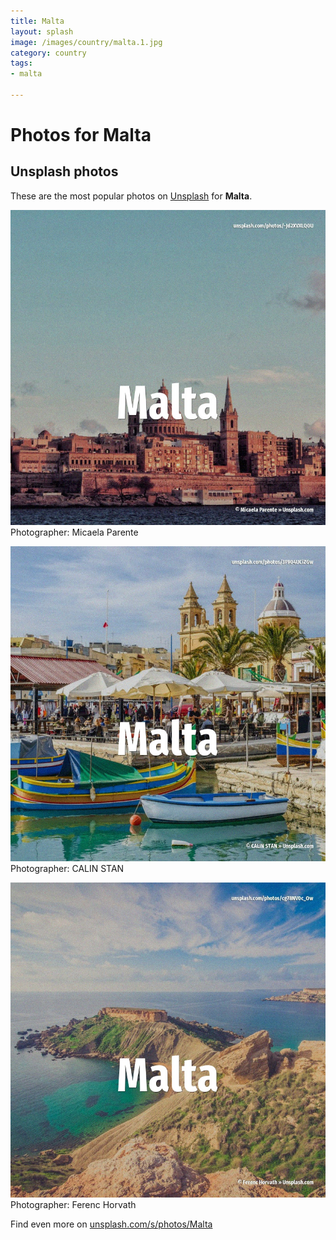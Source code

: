 ```yaml
---
title: Malta
layout: splash
image: /images/country/malta.1.jpg
category: country
tags:
- malta

---
```

# Photos for Malta
 
## Unsplash photos
These are the most popular photos on [Unsplash](https://unsplash.com) for **Malta**.
 
![Malta](/images/country/malta.1.jpg)
Photographer:  Micaela Parente
 
![Malta](/images/country/malta.2.jpg)
Photographer:  CALIN STAN
 
![Malta](/images/country/malta.3.jpg)
Photographer:  Ferenc Horvath
 
Find even more on [unsplash.com/s/photos/Malta](https://unsplash.com/s/photos/Malta)
 
